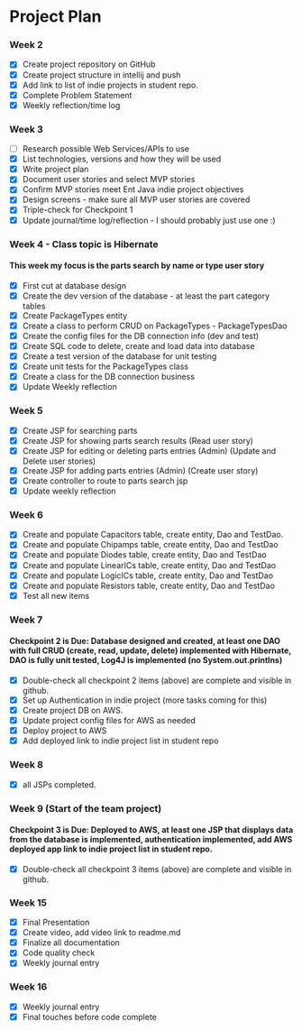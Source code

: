 # Project Plan

### Week 2
- [X] Create project repository on GitHub
- [X] Create project structure in intellij and push
- [X] Add link to list of indie projects in student repo.
- [X] Complete Problem Statement
- [X] Weekly reflection/time log

### Week 3
- [ ] Research possible Web Services/APIs to use
- [X] List technologies, versions and how they will be used
- [X] Write project plan
- [X] Document user stories and select MVP stories
- [X] Confirm MVP stories meet Ent Java indie project objectives
- [X] Design screens - make sure all MVP user stories are covered
- [X] Triple-check for Checkpoint 1
- [X] Update journal/time log/reflection - I should probably just use one :)

### Week 4 - Class topic is Hibernate
#### This week my focus is the parts search by name or type user story
- [X] First cut at database design
- [X] Create the dev version of the database - at least the part category tables
- [X] Create PackageTypes entity
- [X] Create a class to perform CRUD on PackageTypes - PackageTypesDao
- [X] Create the config files for the DB connection info (dev and test)
- [X] Create SQL code to delete, create and load data into database
- [X] Create a test version of the database for unit testing
- [X] Create unit tests for the PackageTypes class
- [X] Create a class for the DB connection business
- [X] Update Weekly reflection

### Week 5
- [X] Create JSP for searching parts 
- [X] Create JSP for showing parts search results (Read user story)
- [X] Create JSP for editing or deleting parts entries (Admin) (Update and Delete user stories)
- [X] Create JSP for adding parts entries (Admin) (Create user story)
- [X] Create controller to route to parts search jsp
- [X] Update weekly reflection

### Week 6
- [X] Create and populate Capacitors table, create entity, Dao and TestDao.
- [X] Create and populate Chipamps table, create entity, Dao and TestDao
- [X] Create and populate Diodes table, create entity, Dao and TestDao
- [X] Create and populate LinearICs table, create entity, Dao and TestDao
- [X] Create and populate LogicICs table, create entity, Dao and TestDao
- [X] Create and populate Resistors table, create entity, Dao and TestDao
- [X] Test all new items

### Week 7
#### Checkpoint 2 is Due: Database designed and created, at least one DAO with full CRUD (create, read, update, delete) implemented with Hibernate, DAO is fully unit tested, Log4J is implemented (no System.out.printlns)

- [X] Double-check all checkpoint 2 items (above) are complete and visible in github.
- [X] Set up Authentication in indie project (more tasks coming for this)
- [X] Create project DB on AWS.
- [X] Update project config files for AWS as needed
- [X] Deploy project to AWS
- [X] Add deployed link to indie project list in student repo

### Week 8
- [X] all JSPs completed.

### Week 9 (Start of the team project)
#### Checkpoint 3 is Due: Deployed to AWS, at least one JSP that displays data from the database is implemented, authentication implemented, add AWS deployed app link to indie project list in student repo.
- [X] Double-check all checkpoint 3 items (above) are complete and visible in github.

### Week 15
- [X] Final Presentation
- [X] Create video, add video link to readme.md
- [X] Finalize all documentation
- [X] Code quality check
- [X] Weekly journal entry

### Week 16
- [X] Weekly journal entry
- [X] Final touches before code complete
